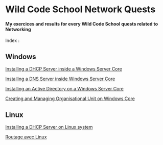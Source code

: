 # Wild Code School Network Quests
#### My exercices and results for every Wild Code School quests related to __Networking__

Index :

## Windows
[Installing a DHCP Server inside a Windows Server Core](https://github.com/Tr3n4rT/WCS_Quetes/blob/main/Network/Installation-DHCP-Windows/Quete_DHCP_Win_Server.md)

[Installing a DNS Server inside Windows Server Core](https://github.com/Tr3n4rT/WCS_Quetes/blob/main/Network/Installation-serveur-DNS-windows/Installation-Dns-windows.md)

[Installing an Active Directory on a Windows Server Core](https://github.com/Tr3n4rT/WCS_Quetes/blob/main/Active_Directory/Gestion_OU/AD_G%C3%A9rer_les_Unit%C3%A9s_Organisationnelles.md)

[Creating and Managing Organisational Unit on Windows Core](https://github.com/Tr3n4rT/WCS_Quetes/blob/main/Active_Directory/Installation-AD-DS/Installation-AD-DS.md)

## Linux
[Installing a DHCP Server on Linux system](https://github.com/Tr3n4rT/WCS_Quetes/blob/main/Network/INSTALLATION-DHCP-LINUX/Installation-DHCP-Linux.md)

[Routage avec Linux]()
